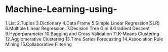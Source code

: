 # Machine-Learning-using-
1.List
2.Tuples
3.Dictionary
4.Data Frame
5.Simple Linear Regression(SLR)
6.Multiple Linear Regression.
7.Decision Tree Gini
8.Gradient Descent
9.Hyperparameter
10.Bagging and Cross Validation
11.K-Means Clustering
12.Agglomerative Clustering
13.Time Series Forecasting
14.Association Rule Mining
15.Collaborative Filtering
